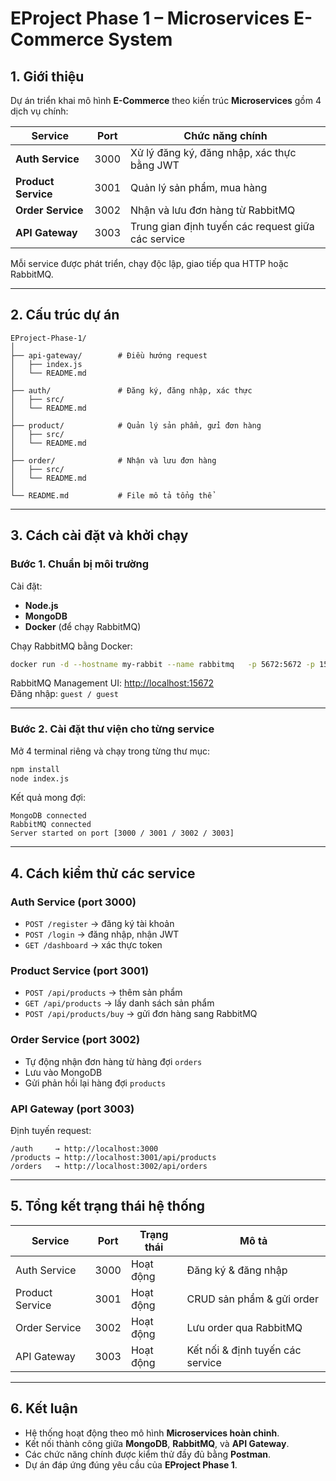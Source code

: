 # EProject Phase 1 – Microservices E-Commerce System

## 1. Giới thiệu

Dự án triển khai mô hình **E-Commerce** theo kiến trúc **Microservices** gồm 4 dịch vụ chính:

| Service | Port | Chức năng chính |
|----------|------|------------------|
| **Auth Service** | 3000 | Xử lý đăng ký, đăng nhập, xác thực bằng JWT |
| **Product Service** | 3001 | Quản lý sản phẩm, mua hàng |
| **Order Service** | 3002 | Nhận và lưu đơn hàng từ RabbitMQ |
| **API Gateway** | 3003 | Trung gian định tuyến các request giữa các service |

Mỗi service được phát triển, chạy độc lập, giao tiếp qua HTTP hoặc RabbitMQ.

---

## 2. Cấu trúc dự án

```
EProject-Phase-1/
│
├── api-gateway/        # Điều hướng request
│   ├── index.js
│   └── README.md
│
├── auth/               # Đăng ký, đăng nhập, xác thực
│   ├── src/
│   └── README.md
│
├── product/            # Quản lý sản phẩm, gửi đơn hàng
│   ├── src/
│   └── README.md
│
├── order/              # Nhận và lưu đơn hàng
│   ├── src/
│   └── README.md
│
└── README.md           # File mô tả tổng thể
```

---

## 3. Cách cài đặt và khởi chạy

### Bước 1. Chuẩn bị môi trường
Cài đặt:
- **Node.js**
- **MongoDB**
- **Docker** (để chạy RabbitMQ)

Chạy RabbitMQ bằng Docker:
```bash
docker run -d --hostname my-rabbit --name rabbitmq   -p 5672:5672 -p 15672:15672 rabbitmq:3-management
```

RabbitMQ Management UI: [http://localhost:15672](http://localhost:15672)  
Đăng nhập: `guest / guest`

---

### Bước 2. Cài đặt thư viện cho từng service
Mở 4 terminal riêng và chạy trong từng thư mục:

```bash
npm install
node index.js
```

Kết quả mong đợi:
```
MongoDB connected
RabbitMQ connected
Server started on port [3000 / 3001 / 3002 / 3003]
```

---

## 4. Cách kiểm thử các service

### Auth Service (port 3000)
- `POST /register` → đăng ký tài khoản
- `POST /login` → đăng nhập, nhận JWT
- `GET /dashboard` → xác thực token

### Product Service (port 3001)
- `POST /api/products` → thêm sản phẩm
- `GET /api/products` → lấy danh sách sản phẩm
- `POST /api/products/buy` → gửi đơn hàng sang RabbitMQ

### Order Service (port 3002)
- Tự động nhận đơn hàng từ hàng đợi `orders`
- Lưu vào MongoDB
- Gửi phản hồi lại hàng đợi `products`

### API Gateway (port 3003)
Định tuyến request:
```
/auth     → http://localhost:3000
/products → http://localhost:3001/api/products
/orders   → http://localhost:3002/api/orders
```

---

## 5. Tổng kết trạng thái hệ thống

| Service | Port | Trạng thái | Mô tả |
|----------|------|-------------|--------|
| Auth Service | 3000 |  Hoạt động | Đăng ký & đăng nhập |
| Product Service | 3001 |  Hoạt động | CRUD sản phẩm & gửi order |
| Order Service | 3002 |  Hoạt động | Lưu order qua RabbitMQ |
| API Gateway | 3003 |  Hoạt động | Kết nối & định tuyến các service |

---

## 6. Kết luận

- Hệ thống hoạt động theo mô hình **Microservices hoàn chỉnh**.  
- Kết nối thành công giữa **MongoDB**, **RabbitMQ**, và **API Gateway**.  
- Các chức năng chính được kiểm thử đầy đủ bằng **Postman**.  
- Dự án đáp ứng đúng yêu cầu của **EProject Phase 1**.
